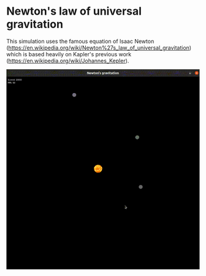 # Newton's law of universal gravitation

This simulation uses the famous equation of Isaac Newton (https://en.wikipedia.org/wiki/Newton%27s_law_of_universal_gravitation) 
which is based heavily on Kapler's previous work (https://en.wikipedia.org/wiki/Johannes_Kepler).

![](data/output.gif)
